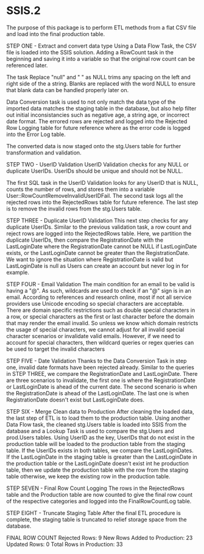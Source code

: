 # SSIS.2
The purpose of this package is to perform ETL methods from a flat CSV file and load into the final production table.


STEP ONE - Extract and convert data type
Using a Data Flow Task, the CSV file is loaded into the SSIS solution.  Adding a RowCount task in the beginning and saving it into a variable so that the original row count can be referenced later.  

The task Replace "null" and " " as NULL trims any spacing on the left and right side of the a string.  Blanks are replaced with the word NULL to ensure that blank data can be handled properly later on.

Data Conversion task is used to not only match the data type of the imported data matches the staging table in the database, but also help filter out initial inconsistancies such as negative age, a string age, or incorrect date format.  The errored rows are rejected and logged into the Rejected Row Logging table for future reference where as the error code is logged into the Error Log table.

The converted data is now staged onto the stg.Users table for further transformation and validation.

STEP TWO - UserID Validation
UserID Validation checks for any NULL or duplicate UserIDs.  UserIDs should be unique and should not be NULL.

The first SQL task in the UserID Validation looks for any UserID that is NULL, counts the number of rows, and stores them into a variable User::RowCountRemoveInvalidUserIDFail.  The second task logs all the rejected rows into the RejectedRows table for future reference.  The last step is to remove the invalid rows from the stg.Users table.

STEP THREE - Duplicate UserID Validation
This next step checks for any duplicate UserIDs.  Similar to the previous validation task, a row count and reject rows are logged into the RejectedRows table.  Here, we partition the duplicate UserIDs, then compare the RegistrationDate with the LastLoginDate where the RegistrationDate cannot be NULL if LastLoginDate exists, or the LastLoginDate cannot be greater than the RegistrationDate.  We want to ignore the situation where RegistrationDate is valid but LastLoginDate is null as Users can create an account but never log in for example.

STEP FOUR - Email Validation
The main condition for an email to be valid is having a "@".  As such, wildcards are used to check if an "@" sign is in an email.  According to references and research online, most if not all service providers use Unicode encoding so special characters are acceptable.  There are domain specific restrictions such as double special characters in a row, or special characters as the first or last character before the domain that may render the email invalid.  So unless we know which domain restricts the usage of special characters, we cannot adjust for all invalid special character scenarios or invalidate valid emails.  However, if we need to account for special characters, then wildcard queries or regex queries can be used to target the invalid characters

STEP FIVE - Date Validation
Thanks to the Data Conversion Task in step one, invalid date formats have been rejected already.  Similar to the queries in STEP THREE, we compare the RegistrationDate and LastLoginDate.  There are three scenarios to invalidate, the first one is where the RegistrationDate or LastLoginDate is ahead of the current date.  The second scenario is when the RegistrationDate is ahead of the LastLoginDate.  The last one is when RegistrationDate doesn't exist but LastLoginDate does.  

STEP SIX - Merge Clean data to Production
After cleaning the loaded data, the last step of ETL is to load them to the production table.  Using another Data Flow task, the cleaned stg.Users table is loaded into SSIS from the database and a Lookup Task is used to compare the stg.Users and prod.Users tables.  Using UserID as the key, UserIDs that do not exist in the production table will be loaded to the production table from the staging table.  If the UserIDs exists in both tables, we compare the LastLoginDates.  If the LastLoginDate in the staging table is greater than the LastLoginDate in the production table or the LastLoginDate doesn't exist int he production table, then we update the production table with the row from the staging table otherwise, we keep the existing row in the production table.

STEP SEVEN - Final Row Count Logging
The rows in the RejectedRows table and the Production table are now counted to give the final row count of the respective categories and logged into the FinalRowCountLog table.

STEP EIGHT - Truncate Staging Table
After the final ETL procedure is complete, the staging table is truncated to relief storage space from the database.

FINAL ROW COUNT
Rejected Rows: 9
New Rows Added to Production: 23
Updated Rows: 0
Total Rows in Production: 33
